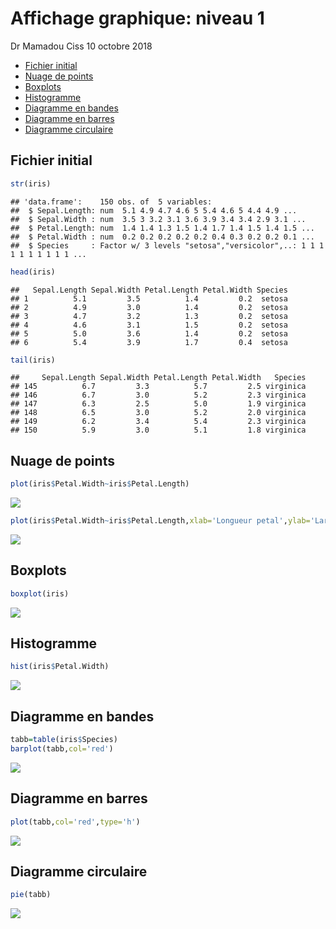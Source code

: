 Affichage graphique: niveau 1
================
Dr Mamadou Ciss
10 octobre 2018

-   [Fichier initial](#fichier-initial)
-   [Nuage de points](#nuage-de-points)
-   [Boxplots](#boxplots)
-   [Histogramme](#histogramme)
-   [Diagramme en bandes](#diagramme-en-bandes)
-   [Diagramme en barres](#diagramme-en-barres)
-   [Diagramme circulaire](#diagramme-circulaire)

Fichier initial
---------------

``` r
str(iris)
```

    ## 'data.frame':    150 obs. of  5 variables:
    ##  $ Sepal.Length: num  5.1 4.9 4.7 4.6 5 5.4 4.6 5 4.4 4.9 ...
    ##  $ Sepal.Width : num  3.5 3 3.2 3.1 3.6 3.9 3.4 3.4 2.9 3.1 ...
    ##  $ Petal.Length: num  1.4 1.4 1.3 1.5 1.4 1.7 1.4 1.5 1.4 1.5 ...
    ##  $ Petal.Width : num  0.2 0.2 0.2 0.2 0.2 0.4 0.3 0.2 0.2 0.1 ...
    ##  $ Species     : Factor w/ 3 levels "setosa","versicolor",..: 1 1 1 1 1 1 1 1 1 1 ...

``` r
head(iris)
```

    ##   Sepal.Length Sepal.Width Petal.Length Petal.Width Species
    ## 1          5.1         3.5          1.4         0.2  setosa
    ## 2          4.9         3.0          1.4         0.2  setosa
    ## 3          4.7         3.2          1.3         0.2  setosa
    ## 4          4.6         3.1          1.5         0.2  setosa
    ## 5          5.0         3.6          1.4         0.2  setosa
    ## 6          5.4         3.9          1.7         0.4  setosa

``` r
tail(iris)
```

    ##     Sepal.Length Sepal.Width Petal.Length Petal.Width   Species
    ## 145          6.7         3.3          5.7         2.5 virginica
    ## 146          6.7         3.0          5.2         2.3 virginica
    ## 147          6.3         2.5          5.0         1.9 virginica
    ## 148          6.5         3.0          5.2         2.0 virginica
    ## 149          6.2         3.4          5.4         2.3 virginica
    ## 150          5.9         3.0          5.1         1.8 virginica

Nuage de points
---------------

``` r
plot(iris$Petal.Width~iris$Petal.Length)
```

![](affichage_graphique1_files/figure-markdown_github/unnamed-chunk-2-1.png)

``` r
plot(iris$Petal.Width~iris$Petal.Length,xlab='Longueur petal',ylab='Largeur petal' )
```

![](affichage_graphique1_files/figure-markdown_github/unnamed-chunk-3-1.png)

Boxplots
--------

``` r
boxplot(iris)
```

![](affichage_graphique1_files/figure-markdown_github/unnamed-chunk-4-1.png)

Histogramme
-----------

``` r
hist(iris$Petal.Width)
```

![](affichage_graphique1_files/figure-markdown_github/unnamed-chunk-5-1.png)

Diagramme en bandes
-------------------

``` r
tabb=table(iris$Species)
barplot(tabb,col='red')
```

![](affichage_graphique1_files/figure-markdown_github/unnamed-chunk-6-1.png)

Diagramme en barres
-------------------

``` r
plot(tabb,col='red',type='h')
```

![](affichage_graphique1_files/figure-markdown_github/unnamed-chunk-7-1.png)

Diagramme circulaire
--------------------

``` r
pie(tabb)
```

![](affichage_graphique1_files/figure-markdown_github/unnamed-chunk-8-1.png)
